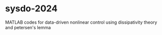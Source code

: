 # sysdo-2024
MATLAB codes for data-driven nonlinear control using dissipativity theory and petersen's lemma
